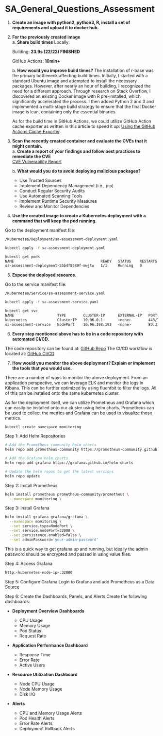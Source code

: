 # SA_General_Questions_Assessment

1. **Create an image with python2, python3, R, install a set of requirements and upload it to docker hub.**

2. **For the previously created image**<br>
   a. **Share build times**
   Locally:

   Building: **23.9s (22/22) FINISHED**

   GitHub Actions: **10min+**

   b. **How would you improve build times?**
   The installation of r-base was the primary bottleneck affecting build times. Initially, I started with a standard Ubuntu image and attempted to install the necessary packages. However, after nearly an hour of building, I recognized the need for a different approach. Through research on Stack Overflow, I discovered an existing Docker image with R pre-installed, which significantly accelerated the process. I then added Python 2 and 3 and implemented a multi-stage build strategy to ensure that the final Docker image is lean, containing only the essential binaries.

   As for the build time in GitHub Actions, we could utilize GitHub Action cache exporter as written in this article to speed it up: [Using the GitHub Actions Cache Exporter](https://depot.dev/blog/docker-layer-caching-in-github-actions#using-the-github-actions-cache-exporter).

3. **Scan the recently created container and evaluate the CVEs that it might contain.**  
   a. **Create a report of your findings and follow best practices to remediate the CVE**  
   [CVE Vulnerability Report](https://github.com/dmesa2/SA_General_Questions_Assessment/blob/main/Report/CVE_Vulnerability_Report.pdf)

   b. **What would you do to avoid deploying malicious packages?**

   - Use Trusted Sources
   - Implement Dependency Management (i.e., pip)
   - Conduct Regular Security Audits
   - Use Automated Scanning Tools
   - Implement Runtime Security Measures
   - Review and Monitor Dependencies

4. **Use the created image to create a Kubernetes deployment with a command that will keep the pod running.**

Go to the deployment manifest file:

```bash
/Kubernetes/Deployment/sa-assessment-deployment.yaml
```

```bash
kubectl apply -f sa-assessment-deployment.yaml
```

```bash
kubectl get pods
NAME                                        READY   STATUS    RESTARTS   AGE
sa-assessment-deployment-55b4f8589f-mwjtw   1/1     Running   0          35s
```

5. **Expose the deployed resource.**

Go to the service manifest file:

```bash
/Kubernetes/Service/sa-assessment-service.yaml
```

```bash
kubectl apply -f sa-assessment-service.yaml
```

```bash
kubectl get svc
NAME                    TYPE        CLUSTER-IP      EXTERNAL-IP   PORT(S)        AGE
kubernetes              ClusterIP   10.96.0.1       <none>        443/TCP        328d
sa-assessment-service   NodePort    10.96.198.192   <none>        80:31176/TCP   7s
```

6. **Every step mentioned above has to be in a code repository with automated CI/CD.**

The code repository can be found at: [GitHub Repo](https://github.com/dmesa2/SA_General_Questions_Assessment)
The CI/CD workflow is located at: [GitHub CI/CD](https://github.com/dmesa2/SA_General_Questions_Assessment/blob/main/.github/workflows/docker-build-and-push.yml)

7. **How would you monitor the above deployment? Explain or implement the tools that you would use.**

There are a number of ways to monitor the above deployment. From an application perspective, we can leverage ELK and monitor the logs in Kibana.
This can be further optimized by using fluentbit to filter the logs. All of this can be installed onto the same kubernetes cluster.

As for the deployment itself, we can utilize Prometheus and Grafana which can easily be installed onto our cluster using helm charts. Prometheus can be used
to collect the metrics and Grafana can be used to visualize those metrics.

```bash
kubectl create namespace monitoring
```

Step 1: Add Helm Repositories

```bash
# Add the Prometheus community helm charts
helm repo add prometheus-community https://prometheus-community.github.io/helm-charts

# Add the Grafana helm charts
helm repo add grafana https://grafana.github.io/helm-charts

# Update the helm repos to get the latest versions
helm repo update
```

Step 2: Install Prometheus

```bash
helm install prometheus prometheus-community/prometheus \
  --namespace monitoring \
```

Step 3: Install Grafana

```bash
helm install grafana grafana/grafana \
  --namespace monitoring \
  --set service.type=NodePort \
  --set service.nodePort=32000 \
  --set persistence.enabled=false \
  --set adminPassword='your-admin-password'
```

This is a quick way to get grafana up and running, but ideally the admin password should be encrypted and passed in using value files.

Step 4: Access Grafana

```bash
http:<kubernetes-node-ip>:32000
```

Step 5: Configure Grafana
Login to Grafana and add Prometheus as a Data Source

Step 6: Create the Dashboards, Panels, and Alerts
Create the following dashboards:

- **Deployment Overview Dashboards**

  - CPU Usage
  - Memory Usage
  - Pod Status
  - Request Rate

- **Application Performance Dashboard**

  - Response Time
  - Error Rate
  - Active Users

- **Resource Utilization Dashboard**

  - Node CPU Usage
  - Node Memory Usage
  - Disk I/O

- **Alerts**

  - CPU and Memory Usage Alerts
  - Pod Health Alerts
  - Error Rate Alerts
  - Deployment Rollback Alerts
